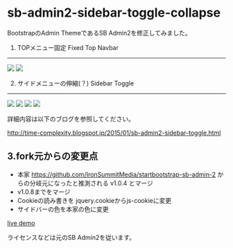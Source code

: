 sb-admin2-sidebar-toggle-collapse
==================

BootstrapのAdmin ThemeであるSB Admin2を修正してみました。

1. TOPメニュー固定 Fixed Top Navbar
-------------------
<img border="0" src="http://4.bp.blogspot.com/-gnXKalQ_l1I/VLXldKQBJxI/AAAAAAAAAV0/RhUx0raNyhI/s1600/fixed-top-navbar1.png"/>
<img border="0" src="http://3.bp.blogspot.com/-ipf9O5tCQ9E/VLXlgrHX0hI/AAAAAAAAAV8/K7SYxN9d-As/s1600/fixed-top-navbar2.png"/>


2. サイドメニューの伸縮(？) Sidebar Toggle
-------------------
<img border="0" src="http://4.bp.blogspot.com/-gnXKalQ_l1I/VLXldKQBJxI/AAAAAAAAAV0/RhUx0raNyhI/s1600/fixed-top-navbar1.png"/>

<img border="0" src="http://1.bp.blogspot.com/-wXl5jmwA1oc/VLXlgiuRY1I/AAAAAAAAAWE/tefMEEJfn8k/s1600/sidebar-toggle1.png"/>

<img border="0" src="http://2.bp.blogspot.com/-zwPVe3tr6rs/VLXlggRFArI/AAAAAAAAAWA/4FsUQ78PUgI/s1600/sidebar-toggle2.png">

<img border="0" src="http://1.bp.blogspot.com/-gTrylN1KsZs/VLXliOMjkoI/AAAAAAAAAWM/UJYdM-AwQmc/s1600/sidebar-toggle3.png">


詳細内容は以下のブログを参照してください。

<a href="http://time-complexity.blogspot.jp/2015/01/sb-admin2-sidebar-toggle.html" target="_blank">
http://time-complexity.blogspot.jp/2015/01/sb-admin2-sidebar-toggle.html</a>


3.fork元からの変更点
-------------------
* 本家 https://github.com/IronSummitMedia/startbootstrap-sb-admin-2 からの分岐元になったと推測される v1.0.4 とマージ
* v1.0.8までをマージ
* Cookieの読み書きを jquery.cookieからjs-cookieに変更
* サイドバーの色を本家の色に変更

[live demo](http://huruyosiathatena.github.io/sb-admin2-sidebar-toggle-collapse/)

ライセンスなどは元のSB Admin2を従います。



